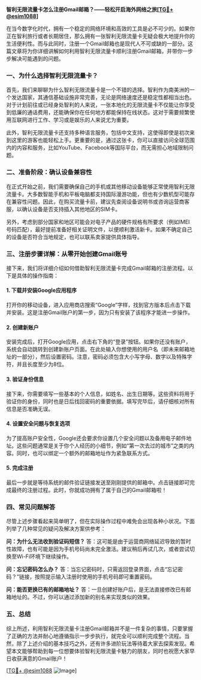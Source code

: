 **智利无限流量卡怎么注册Gmail邮箱？——轻松开启海外网络之旅[[TG💪+ @esim1088](https://t.me/s/esim1088)]**

在当今数字化时代，拥有一个稳定的网络环境和高效的工具是必不可少的。如果你正在智利旅行或者长期居住，那么拥有一张智利无限流量卡无疑会极大地提升你的生活便利性。而与此同时，注册一个Gmail邮箱也是现代人不可或缺的一部分。这篇文章将为你详细讲解如何利用智利无限流量卡顺利注册Gmail邮箱，并带你一步步解决可能遇到的问题。

### 一、为什么选择智利无限流量卡？

首先，我们来聊聊为什么智利无限流量卡是一个不错的选择。智利作为南美洲的一个发达国家，其通信基础设施非常完善，无论是网络速度还是稳定性都相当出色。对于计划前往或已经身处智利的人来说，一张本地化的无限流量卡不仅能让你享受到低廉的通话费用，还能确保你在任何地方都能保持在线状态。这对于需要频繁使用互联网进行工作、学习或是娱乐的人来说尤为重要。

此外，智利无限流量卡还支持多种语言服务，包括中文支持，这使得即使是初次来到这里的游客也能轻松上手。更重要的是，通过这张卡，你可以直接访问全球范围内的内容和服务，比如YouTube、Facebook等国际平台，而无需担心地域限制问题。

### 二、准备阶段：确认设备兼容性

在正式开始之前，我们需要确保自己的手机或其他移动设备能够正常使用智利无限流量卡。大多数智能手机和平板电脑都支持国际漫游功能，但也有少数机型可能存在兼容性问题。因此，在购买流量卡前，建议先查阅设备说明书或咨询运营商客服，以确认设备是否支持插入其他地区的SIM卡。

另外，考虑到部分国家和地区可能会对电子产品的硬件规格有所要求（例如IMEI号码匹配），最好提前准备好相关证明文件，以便顺利激活新卡。如果不确定自己的设备是否符合当地规定，也可以联系卖家提供具体指导。

### 三、注册步骤详解：从零开始创建Gmail账号

接下来，我们将详细介绍如何借助智利无限流量卡完成Gmail邮箱的注册流程。以下是具体的操作指南：

#### 1. 下载并安装Google应用程序
打开你的移动设备，进入应用商店搜索“Google”字样，找到官方版本后点击下载并安装。这是注册Gmail账户的第一步，因为只有安装了该程序才能进一步操作。

#### 2. 创建新账户
安装完成后，打开Google应用，点击右下角的“登录”按钮。如果你还没有账户，系统会自动跳转到创建新账户页面。在此处输入你想使用的用户名（即未来邮箱地址的一部分），然后设置密码。注意，密码必须包含大小写字母、数字以及特殊字符，并且长度至少为8位。

#### 3. 验证身份信息
接下来，你需要填写一些基本的个人信息，如姓名、出生日期等。这些资料将用于验证你的身份，同时也是日后找回密码的重要依据。填写完毕后，请仔细核对所有信息是否准确无误。

#### 4. 设置安全问题与恢复选项
为了提高账户安全性，Google还会要求你设置几个安全问题以及备用电子邮件地址。这些问题通常是关于你个人经历的小细节，例如“第一次去过的城市”之类的内容。同时，也可以绑定一个额外的邮箱地址作为紧急联系方式。

#### 5. 完成注册
最后一步就是等待系统的邮件验证链接发送至刚刚提供的邮箱中。点击链接即可完成最终的注册过程。此时，你就成功拥有了属于自己的Gmail邮箱啦！

### 四、常见问题解答

尽管上述步骤看起来简单明了，但在实际操作过程中难免会出现各种小状况。下面列举了几种常见的疑问及解决方案供参考：

**问：为什么无法收到验证码短信？**
答：这可能是由于运营商网络延迟导致的暂时性故障，也有可能是因为手机号码尚未完全激活。建议稍后再试几次，或者尝试切换至Wi-Fi环境下继续操作。

**问：忘记密码怎么办？**
答：当忘记密码时，只需返回登录界面，点击“忘记密码？”链接，按照提示输入注册时使用的手机号码即可重置密码。

**问：能否更换已有的邮箱地址？**
答：一旦创建好账户后，是无法直接修改已有邮箱地址的。不过，你可以通过添加新的别名来实现类似的效果。

### 五、总结

综上所述，利用智利无限流量卡注册Gmail邮箱并不是一件复杂的事情，只要掌握了正确的方法并耐心地遵循指示一步步执行，就完全可以顺利完成整个流程。当然，除了上述介绍的基本技巧之外，还有许多进阶玩法等待着大家去探索发现。希望本文能够帮助到每一位想要体验智利无限流量卡魅力的朋友，同时也祝愿大家早日收获满意的Gmail账户！

[[TG💪+ @esim1088](https://t.me/s/esim1088) ![Image](https://i.postimg.cc/4NQfJmqS/Snipaste-2025-05-13-00-14-12.png)]
